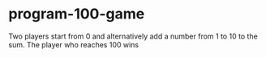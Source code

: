 # program-100-game
Two players start from 0 and alternatively add a number from 1 to 10 to the sum.  The player who reaches 100 wins
